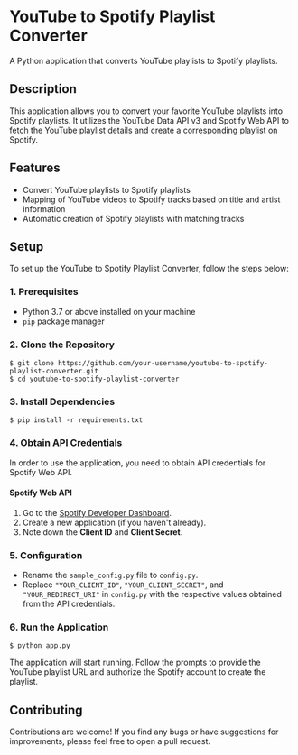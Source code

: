 # YouTube to Spotify Playlist Converter

A Python application that converts YouTube playlists to Spotify playlists.

## Description

This application allows you to convert your favorite YouTube playlists into Spotify playlists. It utilizes the YouTube Data API v3 and Spotify Web API to fetch the YouTube playlist details and create a corresponding playlist on Spotify.

## Features

- Convert YouTube playlists to Spotify playlists
- Mapping of YouTube videos to Spotify tracks based on title and artist information
- Automatic creation of Spotify playlists with matching tracks

## Setup

To set up the YouTube to Spotify Playlist Converter, follow the steps below:

### 1. Prerequisites

- Python 3.7 or above installed on your machine
- `pip` package manager

### 2. Clone the Repository

    $ git clone https://github.com/your-username/youtube-to-spotify-playlist-converter.git
    $ cd youtube-to-spotify-playlist-converter

### 3. Install Dependencies

    $ pip install -r requirements.txt

### 4. Obtain API Credentials

In order to use the application, you need to obtain API credentials for Spotify Web API.

#### Spotify Web API

1. Go to the [Spotify Developer Dashboard](https://developer.spotify.com/dashboard/).
2. Create a new application (if you haven't already).
3. Note down the **Client ID** and **Client Secret**.

### 5. Configuration

- Rename the `sample_config.py` file to `config.py`.
- Replace `"YOUR_CLIENT_ID"`, `"YOUR_CLIENT_SECRET"`, and `"YOUR_REDIRECT_URI"` in `config.py` with the respective values obtained from the API credentials.

### 6. Run the Application
    $ python app.py


The application will start running. Follow the prompts to provide the YouTube playlist URL and authorize the Spotify account to create the playlist.

## Contributing

Contributions are welcome! If you find any bugs or have suggestions for improvements, please feel free to open a pull request.



